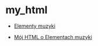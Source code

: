 # my_html

* [Elementy muzyki](http://gist.asciidoctor.org/?github-nataliagra%2Fmy_html%2F%2FMuzyka%2FREADME.adoc)

* [Mój HTML o Elementach muzyki](https://NATALIAGRA.github.io/my_html/)
